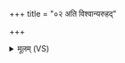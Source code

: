 +++
title = "०२ अति विश्वान्यरुहद्"

+++
<details><summary>मूलम् (VS)</summary>

अति॒ विश्वा॑न्यरुहद्गम्भी॒रो वर्षि॑ष्ठमरुहन्त॒ श्रवि॑ष्ठाः।  
उ॑श॒ती रात्र्यनु॒ सा भ॑द्रा॒भि ति॑ष्ठते मि॒त्र इ॑व स्व॒धाभिः॑ ॥
</details>